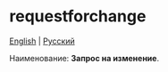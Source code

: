 # requestforchange

[English](requestforchange.md) | [Русский](requestforchange.ru.md)

Наименование: **Запрос на изменение**.
